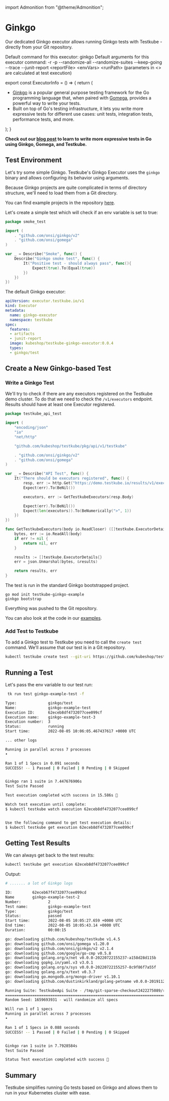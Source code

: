import Admonition from "@theme/Admonition";

# Ginkgo

Our dedicated Ginkgo executor allows running Ginkgo tests with Testkube - directly from your Git repository.

Default command for this executor: ginkgo
Default arguments for this executor command: -r -p --randomize-all --randomize-suites --keep-going --trace --junit-report &lt;reportFile&gt; &lt;envVars&gt; &lt;runPath&gt;
(parameters in &lt;&gt; are calculated at test execution)

export const ExecutorInfo = () => {
  return (
    <div>
      <Admonition type="info" icon="🎓" title="What is Ginkgo?">
        <ul>
          <li><a href="https://onsi.github.io/ginkgo/">Ginkgo</a> is a popular general purpose testing framework for the Go programming language that, when paired with <a href="https://github.com/onsi/gomega">Gomega</a>, provides a powerful way to write your tests.</li>
          <li>Built on top of Go's testing infrastructure, it lets you write more expressive tests for different use cases: unit tests, integration tests, performance tests, and more.</li>
        </ul>
      </Admonition>
    </div>
  );
}

<ExecutorInfo />

**Check out our [blog post](https://testkube.io/blog/maximize-app-performance-in-kubernetes-with-ginkgo-and-testkube) to learn to write more expressive tests in Go using Ginkgo, Gomega, and Testkube.**

## **Test Environment**

Let's try some simple Ginkgo. Testkube's Ginkgo Executor uses the `ginkgo` binary and allows configuring its behavior using arguments.

Because Ginkgo projects are quite complicated in terms of directory structure, we'll need to load them from a Git directory.

You can find example projects in the repository [here](https://github.com/kubeshop/testkube-executor-ginkgo/tree/main/examples).

Let's create a simple test which will check if an env variable is set to true:

```go
package smoke_test

import (
	. "github.com/onsi/ginkgo/v2"
	. "github.com/onsi/gomega"
)

var _ = Describe("Smoke", func() {
	Describe("Ginkgo smoke test", func() {
		It("Positive test - should always pass", func(){
			Expect(true).To(Equal(true))
		})
	})
})
```


The default Ginkgo executor: 

```yaml
apiVersion: executor.testkube.io/v1
kind: Executor
metadata:
  name: ginkgo-executor
  namespace: testkube
spec:
  features:
  - artifacts
  - junit-report
  image: kubeshop/testkube-ginkgo-executor:0.0.4
  types:
  - ginkgo/test
```


## **Create a New Ginkgo-based Test**

### Write a Ginkgo Test 

We'll try to check if there are any executors registered on the Testkube demo cluster. To do that we need to check the `/v1/executors`
endpoint. Results should have at least one Executor registered.

```go
package testkube_api_test

import (
	"encoding/json"
	"io"
	"net/http"

	"github.com/kubeshop/testkube/pkg/api/v1/testkube"

	. "github.com/onsi/ginkgo/v2"
	. "github.com/onsi/gomega"
)

var _ = Describe("API Test", func() {
	It("There should be executors registered", func() {
		resp, err := http.Get("https://demo.testkube.io/results/v1/executors")
		Expect(err).To(BeNil())

		executors, err := GetTestkubeExecutors(resp.Body)

		Expect(err).To(BeNil())
		Expect(len(executors)).To(BeNumerically(">", 1))
	})
})

func GetTestkubeExecutors(body io.ReadCloser) ([]testkube.ExecutorDetails, error) {
	bytes, err := io.ReadAll(body)
	if err != nil {
		return nil, err
	}

	results := []testkube.ExecutorDetails{}
	err = json.Unmarshal(bytes, &results)

	return results, err
}

```

The test is run in the standard Ginkgo bootstrapped project. 
```
go mod init testkube-ginkgo-example
ginkgo bootstrap
```

Everything was pushed to the Git repository.

You can also look at the code in our [examples](https://github.com/kubeshop/testkube-executor-ginkgo/tree/main/examples/testkube-api).

### Add Test to Testkube 

To add a Ginkgo test to Testkube you need to call the `create test` command. We'll assume that our test is in a Git repository.

```bash
kubectl testkube create test --git-uri https://github.com/kubeshop/testkube-executor-ginkgo.git --git-path examples/testkube-api --type ginkgo/test --name ginkgo-example-test --git-branch main
```


## **Running a Test**

Let's pass the env variable to our test run:

```bash
 tk run test ginkgo-example-test -f                     

Type:              ginkgo/test
Name:              ginkgo-example-test
Execution ID:      62eceb8df4732077cee099cf
Execution name:    ginkgo-example-test-3
Execution number:  3
Status:            running
Start time:        2022-08-05 10:06:05.467437617 +0000 UTC

... other logs 

Running in parallel across 7 processes
•

Ran 1 of 1 Specs in 0.091 seconds
SUCCESS! -- 1 Passed | 0 Failed | 0 Pending | 0 Skipped


Ginkgo ran 1 suite in 7.447676906s
Test Suite Passed

Test execution completed with success in 15.586s 🥇

Watch test execution until complete:
$ kubectl testkube watch execution 62eceb8df4732077cee099cf


Use the following command to get test execution details:
$ kubectl testkube get execution 62eceb8df4732077cee099cf

```

## **Getting Test Results**

We can always get back to the test results: 

```bash
kubectl testkube get execution 62eceb8df4732077cee099cf
```

Output:

```bash
# ....... a lot of Ginkgo logs

ID:         62eceb67f4732077cee099cd
Name        ginkgo-example-test-2
Number:            2
Test name:         ginkgo-example-test
Type:              ginkgo/test
Status:            passed
Start time:        2022-08-05 10:05:27.659 +0000 UTC
End time:          2022-08-05 10:05:43.14 +0000 UTC
Duration:          00:00:15

go: downloading github.com/kubeshop/testkube v1.4.5
go: downloading github.com/onsi/gomega v1.20.0
go: downloading github.com/onsi/ginkgo/v2 v2.1.4
go: downloading github.com/google/go-cmp v0.5.8
go: downloading golang.org/x/net v0.0.0-20220722155237-a158d28d115b
go: downloading gopkg.in/yaml.v3 v3.0.1
go: downloading golang.org/x/sys v0.0.0-20220722155257-8c9f86f7a55f
go: downloading golang.org/x/text v0.3.7
go: downloading go.mongodb.org/mongo-driver v1.10.1
go: downloading github.com/dustinkirkland/golang-petname v0.0.0-20191129215211-8e5a1ed0cff0

Running Suite: TestkubeApi Suite - /tmp/git-sparse-checkout2422275089/repo/examples/testkube-api
================================================================================================
Random Seed: 1659693931 - will randomize all specs

Will run 1 of 1 specs
Running in parallel across 7 processes
•

Ran 1 of 1 Specs in 0.088 seconds
SUCCESS! -- 1 Passed | 0 Failed | 0 Pending | 0 Skipped


Ginkgo ran 1 suite in 7.7928584s
Test Suite Passed

Status Test execution completed with success 🥇
```

## **Summary**

Testkube simplifies running Go tests based on Ginkgo and allows them to run in your Kubernetes cluster with ease.
